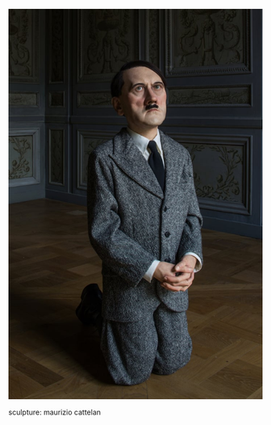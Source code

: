 ![](https://github.com/nondejus/bemoeigurus-at-work/blob/main/rotterdam%20rijnmond/geen%20woorden%20maar%20daden/sociaal%20leefbaar%20succes/aktion%20T4/3011CL%208/opgeruimd%20staat%20netjes/opzomeren%20ster/mission%20accomplished/3898.jpg)

sculpture: maurizio cattelan
